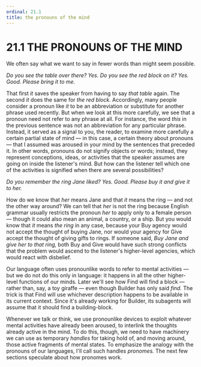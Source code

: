 ```yaml
---
ordinal: 21.1
title: the pronouns of the mind
---
```


# 21.1 THE PRONOUNS OF THE MIND 

<p>We often say what we want to say in fewer words than might seem possible.</p>
<p><em>Do you see the table over there?</em> <em>Yes.</em> <em>Do you see the red block on it?</em> <em>Yes.</em> <em>Good. Please bring it to me.</em></p>
<p>That first <em>it</em> saves the speaker from having to say <em>that table</em> again. The second <em>it</em> does the same for <em>the red block.</em> Accordingly, many people consider a pronoun like <em>it</em> to be an abbreviation or substitute for another phrase used recently. But when we look at this more carefully, we see that a pronoun need not refer to any phrase at all. For instance, the word <em>this</em> in the previous sentence was not an abbreviation for any particular phrase. Instead, it served as a signal to you, the reader, to examine more carefully a certain partial state of mind &mdash; in this case, a certain theory about pronouns &mdash; that I assumed was aroused in your mind by the sentences that preceded it. In other words, pronouns do not signify objects or words; instead, they represent conceptions, ideas, or activities that the speaker assumes are going on inside the listener's mind. But how can the listener tell which one of the activities is signified when there are several possibilities?</p>
<p><em>Do you remember the ring Jane liked?</em> <em>Yes.</em> <em>Good. Please buy it and give it to her.</em></p>
<p>How do we know that <em>her</em> means Jane and that <em>it</em> means the ring &mdash; and not the other way around? We can tell that <em>her</em> is not the ring because English grammar usually restricts the pronoun <em>her</em> to apply only to a female person &mdash; though it could also mean an animal, a country, or a ship. But you would know that <em>it</em> means <em>the ring</em> in any case, because your Buy agency would not accept the thought of buying Jane, nor would your agency for Give accept the thought of giving gifts to rings. If someone said, <em>Buy Jane and give her to that ring,</em> both Buy and Give would have such strong conflicts that the problem would ascend to the listener's higher-level agencies, which would react with disbelief.</p>
<p>Our language often uses pronounlike words to refer to mental activities &mdash; but we do not do this only in language: it happens in all the other higher-level functions of our minds. Later we'll see how Find will find a block &mdash; rather than, say, a toy giraffe &mdash; even though Builder has only said <em>find.</em> The trick is that Find will use whichever description happens to be available in its current context. Since it's already working for Builder, its subagents will assume that it should find a building-block.</p>
<p>Whenever we talk or think, we use pronounlike devices to exploit whatever mental activities have already been aroused, to interlink the thoughts already active in the mind. To do this, though, we need to have machinery we can use as temporary <em>handles</em> for taking hold of, and moving around, those active fragments of mental states. To emphasize the analogy with the pronouns of our languages, I'll call such handles <em>pronomes.</em> The next few sections speculate about how pronomes work.</p>
